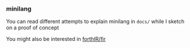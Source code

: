 ### minilang

You can read different attempts to explain minilang in `docs/` while I sketch on a proof of concept

You might also be interested in [forthIR/fir](https://github.com/forthIR/fir)

